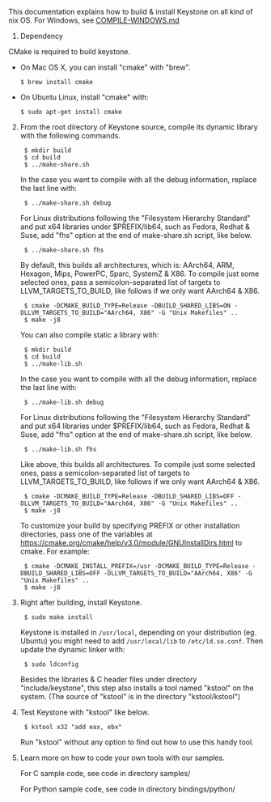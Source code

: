 This documentation explains how to build & install Keystone on all kind of nix OS.
For Windows, see [COMPILE-WINDOWS.md](COMPILE-WINDOWS.md)


1. Dependency

  CMake is required to build keystone.

  - On Mac OS X, you can install "cmake" with "brew".

        $ brew install cmake

  - On Ubuntu Linux, install "cmake" with:

        $ sudo apt-get install cmake


2. From the root directory of Keystone source, compile its dynamic library
   with the following commands.

        $ mkdir build
        $ cd build
        $ ../make-share.sh

   In the case you want to compile with all the debug information, replace the
   last line with:

        $ ../make-share.sh debug

   For Linux distributions following the "Filesystem Hierarchy Standard" and
   put x64 libraries under $PREFIX/lib64, such as Fedora, Redhat & Suse,
   add "fhs" option at the end of make-share.sh script, like below.

        $ ../make-share.sh fhs

   By default, this builds all architectures, which is: AArch64, ARM, Hexagon,
   Mips, PowerPC, Sparc, SystemZ & X86. To compile just some selected ones,
   pass a semicolon-separated list of targets to LLVM_TARGETS_TO_BUILD,
   like follows if we only want AArch64 & X86.

        $ cmake -DCMAKE_BUILD_TYPE=Release -DBUILD_SHARED_LIBS=ON -DLLVM_TARGETS_TO_BUILD="AArch64, X86" -G "Unix Makefiles" ..
        $ make -j8

   You can also compile static a library with:

        $ mkdir build
        $ cd build
        $ ../make-lib.sh

   In the case you want to compile with all the debug information, replace the
   last line with:

        $ ../make-lib.sh debug

   For Linux distributions following the "Filesystem Hierarchy Standard" and
   put x64 libraries under $PREFIX/lib64, such as Fedora, Redhat & Suse,
   add "fhs" option at the end of make-share.sh script, like below.

        $ ../make-lib.sh fhs

   Like above, this builds all architectures. To compile just some selected ones,
   pass a semicolon-separated list of targets to LLVM_TARGETS_TO_BUILD,
   like follows if we only want AArch64 & X86.

        $ cmake -DCMAKE_BUILD_TYPE=Release -DBUILD_SHARED_LIBS=OFF -DLLVM_TARGETS_TO_BUILD="AArch64, X86" -G "Unix Makefiles" ..
        $ make -j8

   To customize your build by specifying PREFIX or other installation directories,
   pass one of the variables at https://cmake.org/cmake/help/v3.0/module/GNUInstallDirs.html
   to cmake. For example:

        $ cmake -DCMAKE_INSTALL_PREFIX=/usr -DCMAKE_BUILD_TYPE=Release -DBUILD_SHARED_LIBS=OFF -DLLVM_TARGETS_TO_BUILD="AArch64, X86" -G "Unix Makefiles" ..
        $ make -j8


3. Right after building, install Keystone.

        $ sudo make install

   Keystone is installed in `/usr/local`, depending on your distribution (eg. Ubuntu) you might
   need to add `/usr/local/lib` to `/etc/ld.so.conf`. Then update the dynamic linker
   with:
        
        $ sudo ldconfig
   
   Besides the libraries & C header files under directory "include/keystone",
   this step also installs a tool named "kstool" on the system.
   (The source of "kstool" is in the directory "kstool/kstool")


4. Test Keystone with "kstool" like below.

        $ kstool x32 "add eax, ebx"

   Run "kstool" without any option to find out how to use this handy tool.


5. Learn more on how to code your own tools with our samples.

   For C sample code, see code in directory samples/

   For Python sample code, see code in directory bindings/python/
